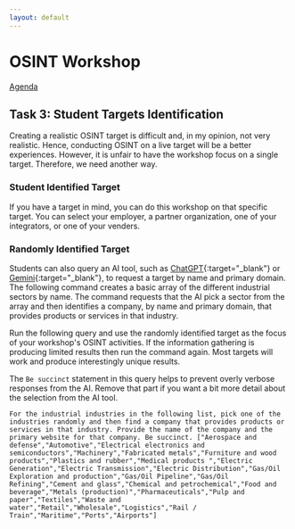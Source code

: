 ```yaml
---
layout: default
---
```


# OSINT Workshop
[Agenda](./index.md)
## Task 3: Student Targets Identification

Creating a realistic OSINT target is difficult and, in my opinion, not very realistic. Hence, conducting OSINT on a live target will be a better experiences. However, it is unfair to have the workshop focus on a single target. Therefore, we need another way.

### Student Identified Target

If you have a target in mind, you can do this workshop on that specific target. You can select your employer, a partner organization, one of your integrators, or one of your venders. 

### Randomly Identified Target

Students can also query an AI tool, such as [ChatGPT](https://chatgpt.com/){:target="_blank"} or [Gemini](https://gemini.google.com/app){:target="_blank"}, to request a target by name and primary domain. The following command creates a basic array of the different industrial sectors by name. The command requests that the AI pick a sector from the array and then identifies a company, by name and primary domain, that provides products or services in that industry.

Run the following query and use the randomly identified target as the focus of your workshop's OSINT activities. If the information gathering is producing limited results then run the command again. Most targets will work and produce interestingly unique results.

The `Be succinct` statement in this query helps to prevent overly verbose responses from the AI. Remove that part if you want a bit more detail about the selection from the AI tool.

```AsciiDoc
For the industrial industries in the following list, pick one of the industries randomly and then find a company that provides products or services in that industry. Provide the name of the company and the primary website for that company. Be succinct. ["Aerospace and defense","Automotive","Electrical electronics and semiconductors","Machinery","Fabricated metals","Furniture and wood products","Plastics and rubber","Medical products ","Electric Generation","Electric Transmission","Electric Distribution","Gas/Oil Exploration and production","Gas/Oil Pipeline","Gas/Oil Refining","Cement and glass","Chemical and petrochemical","Food and beverage","Metals (production)","Pharmaceuticals","Pulp and paper","Textiles","Waste and water","Retail","Wholesale","Logistics","Rail / Train","Maritime","Ports","Airports"]
```
